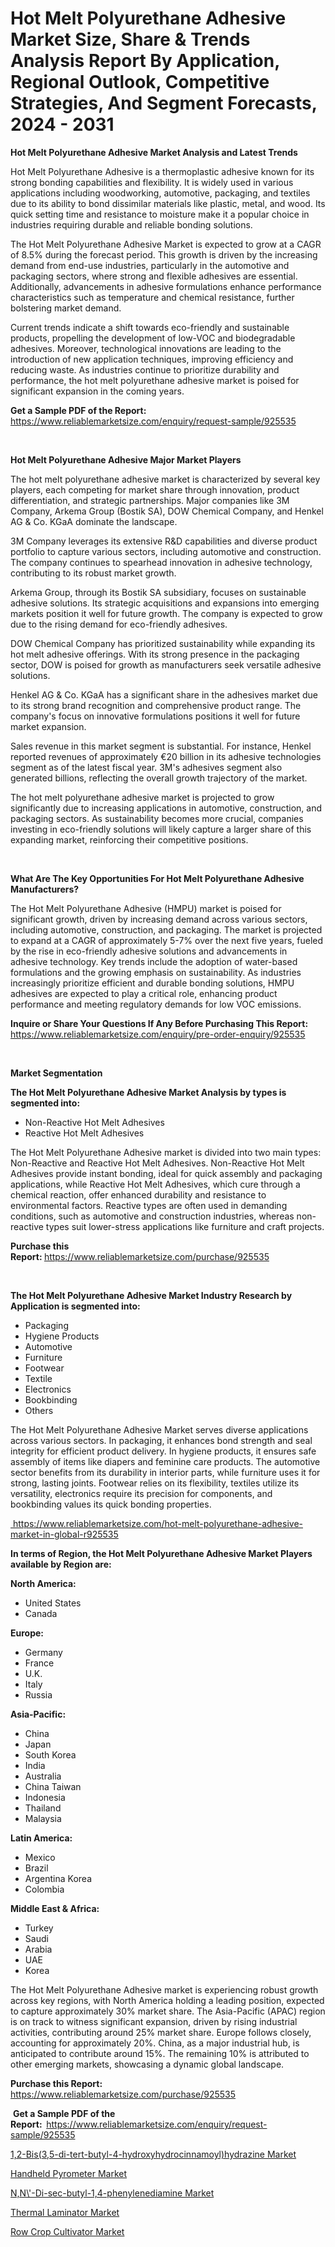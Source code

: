 <p><h1>Hot Melt Polyurethane Adhesive Market Size, Share & Trends Analysis Report By Application, Regional Outlook, Competitive Strategies, And Segment Forecasts, 2024 - 2031</h1></p><p><strong>Hot Melt Polyurethane Adhesive Market Analysis and Latest Trends</strong></p>
<p><p>Hot Melt Polyurethane Adhesive is a thermoplastic adhesive known for its strong bonding capabilities and flexibility. It is widely used in various applications including woodworking, automotive, packaging, and textiles due to its ability to bond dissimilar materials like plastic, metal, and wood. Its quick setting time and resistance to moisture make it a popular choice in industries requiring durable and reliable bonding solutions.</p><p>The Hot Melt Polyurethane Adhesive Market is expected to grow at a CAGR of 8.5% during the forecast period. This growth is driven by the increasing demand from end-use industries, particularly in the automotive and packaging sectors, where strong and flexible adhesives are essential. Additionally, advancements in adhesive formulations enhance performance characteristics such as temperature and chemical resistance, further bolstering market demand.</p><p>Current trends indicate a shift towards eco-friendly and sustainable products, propelling the development of low-VOC and biodegradable adhesives. Moreover, technological innovations are leading to the introduction of new application techniques, improving efficiency and reducing waste. As industries continue to prioritize durability and performance, the hot melt polyurethane adhesive market is poised for significant expansion in the coming years.</p></p>
<p><strong>Get a Sample PDF of the Report:&nbsp;</strong> <a href="https://www.reliablemarketsize.com/enquiry/request-sample/925535?utm_campaign=1125&utm_medium=2&utm_source=Github&utm_content=ia&utm_term=02102024&utm_id=hot-melt-polyurethane-adhesive">https://www.reliablemarketsize.com/enquiry/request-sample/925535</a></p>
<p>&nbsp;</p>
<p><strong>Hot Melt Polyurethane Adhesive Major Market Players</strong></p>
<p><p>The hot melt polyurethane adhesive market is characterized by several key players, each competing for market share through innovation, product differentiation, and strategic partnerships. Major companies like 3M Company, Arkema Group (Bostik SA), DOW Chemical Company, and Henkel AG & Co. KGaA dominate the landscape.</p><p>3M Company leverages its extensive R&D capabilities and diverse product portfolio to capture various sectors, including automotive and construction. The company continues to spearhead innovation in adhesive technology, contributing to its robust market growth.</p><p>Arkema Group, through its Bostik SA subsidiary, focuses on sustainable adhesive solutions. Its strategic acquisitions and expansions into emerging markets position it well for future growth. The company is expected to grow due to the rising demand for eco-friendly adhesives.</p><p>DOW Chemical Company has prioritized sustainability while expanding its hot melt adhesive offerings. With its strong presence in the packaging sector, DOW is poised for growth as manufacturers seek versatile adhesive solutions.</p><p>Henkel AG & Co. KGaA has a significant share in the adhesives market due to its strong brand recognition and comprehensive product range. The company's focus on innovative formulations positions it well for future market expansion.</p><p>Sales revenue in this market segment is substantial. For instance, Henkel reported revenues of approximately €20 billion in its adhesive technologies segment as of the latest fiscal year. 3M's adhesives segment also generated billions, reflecting the overall growth trajectory of the market.</p><p>The hot melt polyurethane adhesive market is projected to grow significantly due to increasing applications in automotive, construction, and packaging sectors. As sustainability becomes more crucial, companies investing in eco-friendly solutions will likely capture a larger share of this expanding market, reinforcing their competitive positions.</p></p>
<p>&nbsp;</p>
<p><strong>What Are The Key Opportunities For Hot Melt Polyurethane Adhesive Manufacturers?</strong></p>
<p><p>The Hot Melt Polyurethane Adhesive (HMPU) market is poised for significant growth, driven by increasing demand across various sectors, including automotive, construction, and packaging. The market is projected to expand at a CAGR of approximately 5-7% over the next five years, fueled by the rise in eco-friendly adhesive solutions and advancements in adhesive technology. Key trends include the adoption of water-based formulations and the growing emphasis on sustainability. As industries increasingly prioritize efficient and durable bonding solutions, HMPU adhesives are expected to play a critical role, enhancing product performance and meeting regulatory demands for low VOC emissions.</p></p>
<p><strong>Inquire or Share Your Questions If Any Before Purchasing This Report:</strong> <a href="https://www.reliablemarketsize.com/enquiry/pre-order-enquiry/925535?utm_campaign=1125&utm_medium=2&utm_source=Github&utm_content=ia&utm_term=02102024&utm_id=hot-melt-polyurethane-adhesive">https://www.reliablemarketsize.com/enquiry/pre-order-enquiry/925535</a></p>
<p>&nbsp;</p>
<p><strong>Market Segmentation</strong></p>
<p><strong>The Hot Melt Polyurethane Adhesive Market Analysis by types is segmented into:</strong></p>
<p><ul><li>Non-Reactive Hot Melt Adhesives</li><li>Reactive Hot Melt Adhesives</li></ul></p>
<p><p>The Hot Melt Polyurethane Adhesive market is divided into two main types: Non-Reactive and Reactive Hot Melt Adhesives. Non-Reactive Hot Melt Adhesives provide instant bonding, ideal for quick assembly and packaging applications, while Reactive Hot Melt Adhesives, which cure through a chemical reaction, offer enhanced durability and resistance to environmental factors. Reactive types are often used in demanding conditions, such as automotive and construction industries, whereas non-reactive types suit lower-stress applications like furniture and craft projects.</p></p>
<p><strong>Purchase this Report:&nbsp;</strong><a href="https://www.reliablemarketsize.com/purchase/925535?utm_campaign=1125&utm_medium=2&utm_source=Github&utm_content=ia&utm_term=02102024&utm_id=hot-melt-polyurethane-adhesive">https://www.reliablemarketsize.com/purchase/925535</a></p>
<p>&nbsp;</p>
<p><strong>The Hot Melt Polyurethane Adhesive Market Industry Research by Application is segmented into:</strong></p>
<p><ul><li>Packaging</li><li>Hygiene Products</li><li>Automotive</li><li>Furniture</li><li>Footwear</li><li>Textile</li><li>Electronics</li><li>Bookbinding</li><li>Others</li></ul></p>
<p><p>The Hot Melt Polyurethane Adhesive Market serves diverse applications across various sectors. In packaging, it enhances bond strength and seal integrity for efficient product delivery. In hygiene products, it ensures safe assembly of items like diapers and feminine care products. The automotive sector benefits from its durability in interior parts, while furniture uses it for strong, lasting joints. Footwear relies on its flexibility, textiles utilize its versatility, electronics require its precision for components, and bookbinding values its quick bonding properties.</p></p>
<p><a href="https://www.reliablemarketsize.com/hot-melt-polyurethane-adhesive-market-in-global-r925535?utm_campaign=1125&utm_medium=2&utm_source=Github&utm_content=ia&utm_term=02102024&utm_id=hot-melt-polyurethane-adhesive">&nbsp;https://www.reliablemarketsize.com/hot-melt-polyurethane-adhesive-market-in-global-r925535</a></p>
<p><strong>In terms of Region, the Hot Melt Polyurethane Adhesive Market Players available by Region are:</strong></p>
<p>
    <p> <strong> North America: </strong>
        <ul>
            <li>United States</li>
            <li>Canada</li>
        </ul>
        </p> 
    <p> <strong> Europe: </strong>
        <ul>
            <li>Germany</li>
            <li>France</li>
            <li>U.K.</li>
            <li>Italy</li>
            <li>Russia</li>
        </ul>
        </p> 
    <p> <strong> Asia-Pacific: </strong>
        <ul>
            <li>China</li>
            <li>Japan</li>
            <li>South Korea</li>
            <li>India</li>
            <li>Australia</li>
            <li>China Taiwan</li>
            <li>Indonesia</li>
            <li>Thailand</li>
            <li>Malaysia</li>
        </ul>
        </p> 
    <p> <strong> Latin America: </strong>
        <ul>
            <li>Mexico</li>
            <li>Brazil</li>
            <li>Argentina Korea</li>
            <li>Colombia</li>
        </ul>
        </p> 
    <p> <strong> Middle East & Africa: </strong>
        <ul>
            <li>Turkey</li>
            <li>Saudi</li>
            <li>Arabia</li>
            <li>UAE</li>
            <li>Korea</li>
        </ul>
    </p>
    </p>
<p><p>The Hot Melt Polyurethane Adhesive market is experiencing robust growth across key regions, with North America holding a leading position, expected to capture approximately 30% market share. The Asia-Pacific (APAC) region is on track to witness significant expansion, driven by rising industrial activities, contributing around 25% market share. Europe follows closely, accounting for approximately 20%. China, as a major industrial hub, is anticipated to contribute around 15%. The remaining 10% is attributed to other emerging markets, showcasing a dynamic global landscape.</p></p>
<p><strong>Purchase this Report: </strong><a href="https://www.reliablemarketsize.com/purchase/925535?utm_campaign=1125&utm_medium=2&utm_source=Github&utm_content=ia&utm_term=02102024&utm_id=hot-melt-polyurethane-adhesive">https://www.reliablemarketsize.com/purchase/925535</a></p>
<p>&nbsp;<strong>Get a Sample PDF of the Report:&nbsp;&nbsp;</strong><a href="https://www.reliablemarketsize.com/enquiry/request-sample/925535?utm_campaign=1125&utm_medium=2&utm_source=Github&utm_content=ia&utm_term=02102024&utm_id=hot-melt-polyurethane-adhesive">https://www.reliablemarketsize.com/enquiry/request-sample/925535</a></p>
<p><strong></strong></p>
<p><p><a href="https://issuu.com/reportprime-2/docs/12-bis35-di-tert-butyl-4-hydroxyhyd_65dcbbb0b686f9?utm_campaign=1125&utm_medium=2&utm_source=Github&utm_content=ia&utm_term=02102024&utm_id=hot-melt-polyurethane-adhesive">1,2-Bis(3,5-di-tert-butyl-4-hydroxyhydrocinnamoyl)hydrazine Market</a></p><p><a href="https://www.linkedin.com/pulse/in-depth-analysis-global-handheld-pyrometer-market-scope-its-2shvf?utm_campaign=1125&utm_medium=2&utm_source=Github&utm_content=ia&utm_term=02102024&utm_id=hot-melt-polyurethane-adhesive">Handheld Pyrometer Market</a></p><p><a href="https://issuu.com/reportprime-2/docs/nn-di-sec-butyl-14-phenylenediamine_f621d5448f56a5?utm_campaign=1125&utm_medium=2&utm_source=Github&utm_content=ia&utm_term=02102024&utm_id=hot-melt-polyurethane-adhesive">N,N\'-Di-sec-butyl-1,4-phenylenediamine Market</a></p><p><a href="https://www.linkedin.com/pulse/driving-market-forces-thermal-laminator-trends-future-forecasts-dkicf?utm_campaign=1125&utm_medium=2&utm_source=Github&utm_content=ia&utm_term=02102024&utm_id=hot-melt-polyurethane-adhesive">Thermal Laminator Market</a></p><p><a href="https://github.com/vimar16th/Market-Research-Report-List-6/blob/main/row-crop-cultivator-market.md?utm_campaign=1125&utm_medium=2&utm_source=Github&utm_content=ia&utm_term=02102024&utm_id=hot-melt-polyurethane-adhesive">Row Crop Cultivator Market</a></p></p>